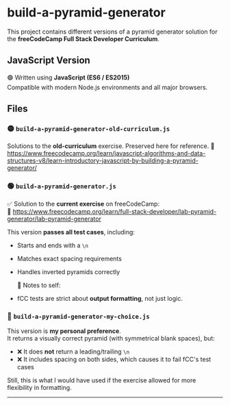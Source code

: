 # build-a-pyramid-generator

This project contains different versions of a pyramid generator solution for the **freeCodeCamp Full Stack Developer Curriculum**.

## JavaScript Version

🟢 Written using **JavaScript (ES6 / ES2015)**  
Compatible with modern Node.js environments and all major browsers.

## Files

### 🟡 `build-a-pyramid-generator-old-curriculum.js`
Solutions to the **old-curriculum** exercise. Preserved here for reference.
🔗 https://www.freecodecamp.org/learn/javascript-algorithms-and-data-structures-v8/learn-introductory-javascript-by-building-a-pyramid-generator/

### 🟢 `build-a-pyramid-generator.js`
✅ Solution to the **current exercise** on freeCodeCamp:  
🔗 https://www.freecodecamp.org/learn/full-stack-developer/lab-pyramid-generator/lab-pyramid-generator

This version **passes all test cases**, including:
- Starts and ends with a `\n`
- Matches exact spacing requirements
- Handles inverted pyramids correctly

  📝 Notes to self:
- fCC tests are strict about **output formatting**, not just logic.

### 🔵 `build-a-pyramid-generator-my-choice.js`
This version is **my personal preference**.  
It returns a visually correct pyramid (with symmetrical blank spaces), but:
- ❌ It does **not** return a leading/trailing `\n`
- ❌ It includes spacing on both sides, which causes it to fail fCC's test cases

Still, this is what I would have used if the exercise allowed for more flexibility in formatting.

---


